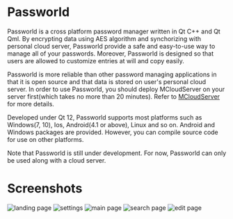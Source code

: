 # Passworld

Passworld is a cross platform password manager written in Qt C++ and Qt Qml. By encrypting data using AES algorithm and synchorizing with personal cloud server, Passworld provide a safe and easy-to-use way to manage all of your passwords. Moreover, Passworld is designed so that users are allowed to customize entries at will and copy easily.

Passworld is more reliable than other password managing applications in that it is open source and that data is stored on user's personal cloud server. In order to use Passworld, you should deploy MCloudServer on your server first(which takes no more than 20 minutes). Refer to [MCloudServer](https://gitee.com/maoruimas/mcloudserver) for more details.

Developed under Qt 12, Passworld supports most platforms such as Windows(7, 10), Ios, Android(4.1 or above), Linux and so on. Android and Windows packages are provided. However, you can compile source code for use on other platforms.

Note that Passworld is still under development. For now, Passworld can only be used along with a cloud server.

# Screenshots

![landing page](https://images.gitee.com/uploads/images/2020/0305/222705_a8d938e1_5488222.jpeg "landingPage.jpg")
![settings](https://images.gitee.com/uploads/images/2020/0305/222746_e00d6731_5488222.jpeg "settingsPage.jpg")
![main page](https://images.gitee.com/uploads/images/2020/0305/222819_665123dc_5488222.jpeg "mainPage.jpg")
![search page](https://images.gitee.com/uploads/images/2020/0305/223203_5b18638e_5488222.jpeg "searchPage.jpg")
![edit page](https://images.gitee.com/uploads/images/2020/0305/222910_8236c732_5488222.jpeg "editPage.jpg")
